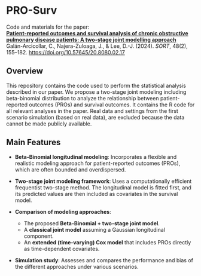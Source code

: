 # PRO-Surv

Code and materials for the paper:  
[**Patient-reported outcomes and survival analysis of chronic obstructive pulmonary disease patients: A two-stage joint modelling approach**](https://raco.cat/index.php/SORT/article/view/431617)  
Galán-Arcicollar, C., Najera-Zuloaga, J., & Lee, D.-J. (2024). *SORT*, 48(2), 155–182. https://doi.org/10.57645/20.8080.02.17

## Overview

This repository contains the code used to perform the statistical analysis described in our paper. We propose a two-stage joint modeling including beta-binomial distribution to analyze the relationship between patient-reported outcomes (PROs) and survival outcomes.
It contains the R code for all relevant analyses in the paper. Real data and settings from the first scenario simulation (based on real data), are excluded because the data cannot be made publicly available.

##  Main Features

- **Beta-Binomial longitudinal modeling**: Incorporates a flexible and realistic modeling approach for patient-reported outcomes (PROs), which are often bounded and overdispersed.
  
- **Two-stage joint modeling framework**: Uses a computationally efficient frequentist two-stage method. The longitudinal model is fitted first, and its predicted values are then included as covariates in the survival model.
  
- **Comparison of modeling approaches**:
  - The proposed **Beta-Binomial + two-stage joint model**.
  - A **classical joint model** assuming a Gaussian longitudinal component.
  - An **extended (time-varying) Cox model** that includes PROs directly as time-dependent covariates.
  
- **Simulation study**: Assesses and compares the performance and bias of the different approaches under various scenarios.
